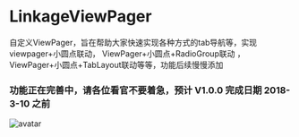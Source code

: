 # LinkageViewPager
自定义ViewPager，旨在帮助大家快速实现各种方式的tab导航等，实现viewpager+小圆点联动， ViewPager+小圆点+RadioGroup联动 ， ViewPager+小圆点+TabLayout联动等等，功能后续慢慢添加

### 功能正在完善中，请各位看官不要着急，预计 V1.0.0 完成日期 2018-3-10 之前

![avatar](https://gitee.com/mengpeng920223/LinkageViewPager/blob/master/image/image1.gif)